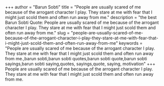 +++
author = "Barun Sobti"
title = "People are usually scared of me because of the arrogant character I play. They stare at me with fear that I might just scold them and often run away from me."
description = "the best Barun Sobti Quote: People are usually scared of me because of the arrogant character I play. They stare at me with fear that I might just scold them and often run away from me."
slug = "people-are-usually-scared-of-me-because-of-the-arrogant-character-i-play-they-stare-at-me-with-fear-that-i-might-just-scold-them-and-often-run-away-from-me"
keywords = "People are usually scared of me because of the arrogant character I play. They stare at me with fear that I might just scold them and often run away from me.,barun sobti,barun sobti quotes,barun sobti quote,barun sobti sayings,barun sobti saying,quotes, sayings,quote, saying, motivation"
+++
People are usually scared of me because of the arrogant character I play. They stare at me with fear that I might just scold them and often run away from me.
